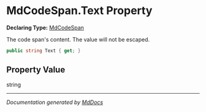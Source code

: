 ﻿# MdCodeSpan.Text Property

**Declaring Type:** [MdCodeSpan](../index.md)

The code span's content. The value will not be escaped.

```csharp
public string Text { get; }
```

## Property Value

string

___

*Documentation generated by [MdDocs](https://github.com/ap0llo/mddocs)*
